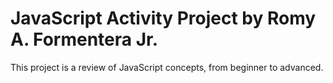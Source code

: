 # JavaScript Activity Project  by Romy A. Formentera Jr.
This project is a review of JavaScript concepts, from beginner to advanced.